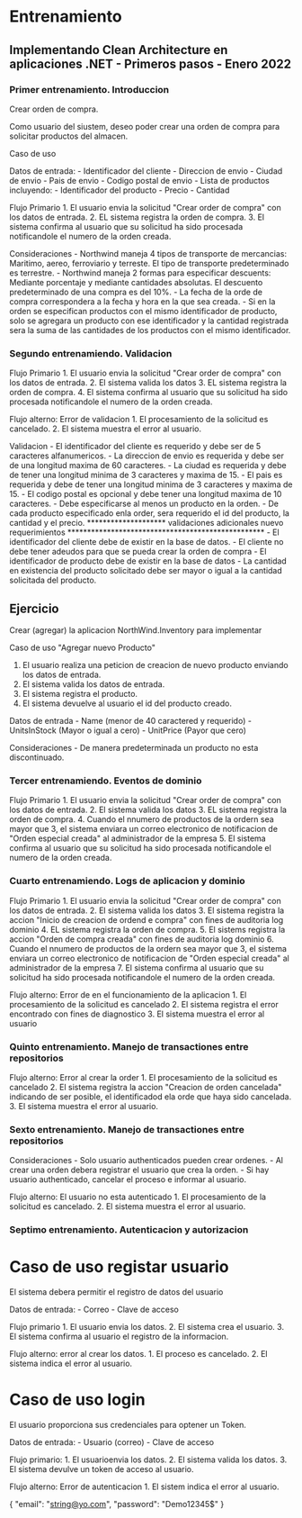 # Entrenamiento
## Implementando Clean Architecture en aplicaciones .NET - Primeros pasos - Enero 2022

### Primer entrenamiento. Introduccion
Crear orden de compra.

Como usuario del siustem, deseo poder crear una orden de compra para solicitar productos del almacen.

Caso de uso

Datos de entrada:
	- Identificador del cliente
	- Direccion de envio
	- Ciudad de envio
	- Pais de envio
	- Codigo postal de envio
	- Lista de productos incluyendo:
		- Identificador del producto
		- Precio
		- Cantidad

Flujo Primario
	1. El usuario envia la solicitud "Crear order de compra" con los datos de entrada.
	2. EL sistema registra la orden de compra.
	3. El sistema confirma al usuario que su solicitud ha sido procesada notificandole el numero de la orden creada.

Consideraciones
	- Northwind maneja 4 tipos de transporte de mercancias: Maritimo, aereo, ferroviario y terreste. El tipo de transporte predeterminado es terrestre.
	- Northwind maneja 2 formas para especificar descuents: Mediante porcentaje y mediante cantidades absolutas. El descuento predeterminado de una compra es del 10%.
	- La fecha de la orde de compra correspondera a la fecha y hora en la que sea creada.
	- Si en la orden se especifican productos con el mismo identificador de producto, solo se agregara un producto con ese identificador y la cantidad registrada sera la suma de las cantidades de los productos con el mismo identificador.

### Segundo entrenamiendo. Validacion

Flujo Primario
	1. El usuario envia la solicitud "Crear order de compra" con los datos de entrada.
	2. El sistema valida los datos
	3. EL sistema registra la orden de compra.
	4. El sistema confirma al usuario que su solicitud ha sido procesada notificandole el numero de la orden creada.

Flujo alterno: Error de validacion
	1. El procesamiento de la solicitud es cancelado.
	2. El sistema muestra el error al usuario.

Validacion
	- El identificador del cliente es requerido y debe ser de 5 caracteres alfanumericos.
	- La direccion de envio es requerida y debe ser de una longitud maxima de 60 caracteres.
	- La ciudad es requerida y debe de tener una longitud minima de 3 caracteres y maxima de 15.
	- El pais es requerida y debe de tener una longitud minima de 3 caracteres y maxima de 15.
	- El codigo postal es opcional y debe tener una longitud maxima de 10 caracteres.
	- Debe especificarse al menos un producto en la orden.
	- De cada producto especificado enla order, sera requerido el id del producto, la cantidad y el precio.
	******************** validaciones adicionales nuevo requerimientos **************************************************
	- El identificador del cliente debe de existir en la base de datos.
	- El cliente no debe tener adeudos para que se pueda crear la orden de compra
	- El identificador de producto debe de existir en la base de datos
	- La cantidad en existencia del producto solicitado debe ser mayor o igual a la cantidad solicitada del producto.

## Ejercicio
Crear (agregar) la aplicacion NorthWind.Inventory para implementar

Caso de uso "Agregar nuevo Producto"

1. El usuario realiza una peticion de creacion de nuevo producto enviando los datos de entrada.
2. El sistema valida los datos de entrada.
3. El sistema registra el producto.
4. El sistema devuelve al usuario el id del producto creado.

Datos de entrada
	- Name (menor de 40 caractered y requerido)
	- UnitsInStock (Mayor o igual a cero)
	- UnitPrice (Payor que cero)

Consideraciones
	- De manera predeterminada un producto no esta discontinuado.


### Tercer entrenamiendo. Eventos de dominio

Flujo Primario
	1. El usuario envia la solicitud "Crear order de compra" con los datos de entrada.
	2. El sistema valida los datos
	3. EL sistema registra la orden de compra.
	4. Cuando el nnumero de productos de la ordern sea mayor que 3, el sistema enviara un correo electronico de notificacion de "Orden especial creada" al administrador de la empresa
	5. El sistema confirma al usuario que su solicitud ha sido procesada notificandole el numero de la orden creada.


### Cuarto entrenamiendo. Logs de aplicacion y dominio

Flujo Primario
	1. El usuario envia la solicitud "Crear order de compra" con los datos de entrada.
	2. El sistema valida los datos
	3. El sistema registra la accion "Inicio de creacion de ordend e compra" con fines de auditoria log dominio
	4. EL sistema registra la orden de compra.
	5. El sistems registra la accion "Orden de compra <numero de orden> creada" con fines de auditoria log dominio
	6. Cuando el nnumero de productos de la ordern sea mayor que 3, el sistema enviara un correo electronico de notificacion de "Orden especial creada" al administrador de la empresa
	7. El sistema confirma al usuario que su solicitud ha sido procesada notificandole el numero de la orden creada.

Flujo alterno: Error de en el funcionamiento de la aplicacion
	1. El procesamiento de la solicitud es cancelado
	2. El sistema registra el error encontrado con fines de diagnostico
	3. El sistema muestra el error al usuario



### Quinto entrenamiento. Manejo de transactiones entre repositorios

Flujo alterno: Error al crear la order
	1. El procesamiento de la solicitud es cancelado
	2. El sistema registra la accion "Creacion de orden cancelada" indicando de ser posible, el identificadod ela orde que haya sido cancelada.
	3. El sistema muestra el error al usuario.

### Sexto entrenamiento. Manejo de transactiones entre repositorios

Consideraciones
	- Solo usuario authenticados pueden crear ordenes.
	- Al crear una orden debera registrar el usuario que crea la orden.
	- Si hay usuario authenticado, cancelar el proceso e informar al usuario.

Flujo alterno: El usuario no esta autenticado
	1. El procesamiento de la solicitud es cancelado.
	2. El sistema muestra el error al usuario.


### Septimo entrenamiento. Autenticacion y autorizacion

# Caso de uso registar usuario
El sistema debera permitir el registro de datos del usuario

Datos de entrada:
	- Correo
	- Clave de acceso

Flujo primario
	1. El usuario envia los datos.
	2. El sistema crea el usuario.
	3. El sistema confirma al usuario el registro de la informacion.

Flujo alterno: error al crear los datos.
	1. El proceso es cancelado.
	2. El sistema indica el error al usuario.

# Caso de uso login
El usuario proporciona sus credenciales para optener un Token.

Datos de entrada:
	- Usuario (correo)
	- Clave de acceso

Flujo primario:
	1. El usuarioenvia los datos.
	2. El sistema valida los datos.
	3. El sistema devulve un token de acceso al usuario.

Flujo alterno: Error de autenticacion
	1. El sistem indica el error al usuario.

{
  "email": "string@yo.com",
  "password": "Demo12345$"
}